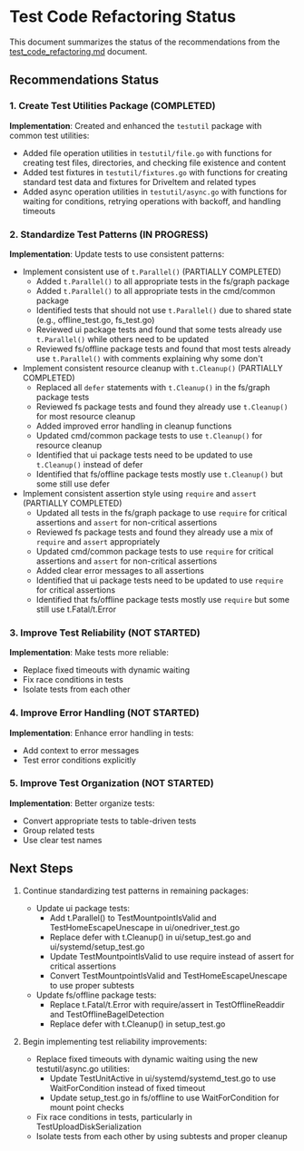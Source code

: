# Test Code Refactoring Status

This document summarizes the status of the recommendations from the [test_code_refactoring.md](test_code_refactoring.md) document.

## Recommendations Status

### 1. Create Test Utilities Package (COMPLETED)

**Implementation**: Created and enhanced the `testutil` package with common test utilities:
- Added file operation utilities in `testutil/file.go` with functions for creating test files, directories, and checking file existence and content
- Added test fixtures in `testutil/fixtures.go` with functions for creating standard test data and fixtures for DriveItem and related types
- Added async operation utilities in `testutil/async.go` with functions for waiting for conditions, retrying operations with backoff, and handling timeouts

### 2. Standardize Test Patterns (IN PROGRESS)

**Implementation**: Update tests to use consistent patterns:
- Implement consistent use of `t.Parallel()` (PARTIALLY COMPLETED)
  - Added `t.Parallel()` to all appropriate tests in the fs/graph package
  - Added `t.Parallel()` to all appropriate tests in the cmd/common package
  - Identified tests that should not use `t.Parallel()` due to shared state (e.g., offline_test.go, fs_test.go)
  - Reviewed ui package tests and found that some tests already use `t.Parallel()` while others need to be updated
  - Reviewed fs/offline package tests and found that most tests already use `t.Parallel()` with comments explaining why some don't
- Implement consistent resource cleanup with `t.Cleanup()` (PARTIALLY COMPLETED)
  - Replaced all `defer` statements with `t.Cleanup()` in the fs/graph package tests
  - Reviewed fs package tests and found they already use `t.Cleanup()` for most resource cleanup
  - Added improved error handling in cleanup functions
  - Updated cmd/common package tests to use `t.Cleanup()` for resource cleanup
  - Identified that ui package tests need to be updated to use `t.Cleanup()` instead of defer
  - Identified that fs/offline package tests mostly use `t.Cleanup()` but some still use defer
- Implement consistent assertion style using `require` and `assert` (PARTIALLY COMPLETED)
  - Updated all tests in the fs/graph package to use `require` for critical assertions and `assert` for non-critical assertions
  - Reviewed fs package tests and found they already use a mix of `require` and `assert` appropriately
  - Updated cmd/common package tests to use `require` for critical assertions and `assert` for non-critical assertions
  - Added clear error messages to all assertions
  - Identified that ui package tests need to be updated to use `require` for critical assertions
  - Identified that fs/offline package tests mostly use `require` but some still use t.Fatal/t.Error

### 3. Improve Test Reliability (NOT STARTED)

**Implementation**: Make tests more reliable:
- Replace fixed timeouts with dynamic waiting
- Fix race conditions in tests
- Isolate tests from each other

### 4. Improve Error Handling (NOT STARTED)

**Implementation**: Enhance error handling in tests:
- Add context to error messages
- Test error conditions explicitly

### 5. Improve Test Organization (NOT STARTED)

**Implementation**: Better organize tests:
- Convert appropriate tests to table-driven tests
- Group related tests
- Use clear test names

## Next Steps

1. Continue standardizing test patterns in remaining packages:
   - Update ui package tests:
     - Add t.Parallel() to TestMountpointIsValid and TestHomeEscapeUnescape in ui/onedriver_test.go
     - Replace defer with t.Cleanup() in ui/setup_test.go and ui/systemd/setup_test.go
     - Update TestMountpointIsValid to use require instead of assert for critical assertions
     - Convert TestMountpointIsValid and TestHomeEscapeUnescape to use proper subtests
   - Update fs/offline package tests:
     - Replace t.Fatal/t.Error with require/assert in TestOfflineReaddir and TestOfflineBagelDetection
     - Replace defer with t.Cleanup() in setup_test.go

2. Begin implementing test reliability improvements:
   - Replace fixed timeouts with dynamic waiting using the new testutil/async.go utilities:
     - Update TestUnitActive in ui/systemd/systemd_test.go to use WaitForCondition instead of fixed timeout
     - Update setup_test.go in fs/offline to use WaitForCondition for mount point checks
   - Fix race conditions in tests, particularly in TestUploadDiskSerialization
   - Isolate tests from each other by using subtests and proper cleanup
